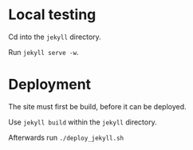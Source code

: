 # Local testing
Cd into the ````jekyll```` directory.

Run ````jekyll serve -w````.


# Deployment
The site must first be build, before it can be deployed.

Use ````jekyll build```` within the ````jekyll```` directory.

Afterwards run ````./deploy_jekyll.sh````
